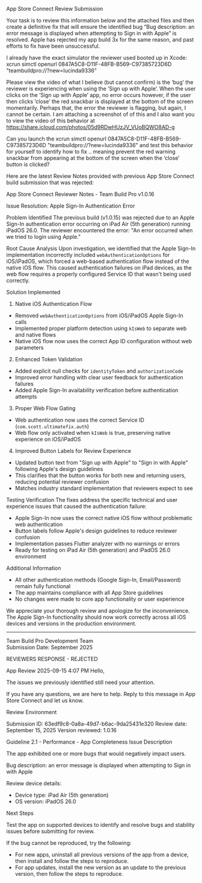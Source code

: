 App Store Connect Review Submission

Your task is to review this information below and the attached files and then create a definitive fix that will ensure the identified bug “Bug description: an error message is displayed when attempting to Sign in with Apple” is resolved. Apple has rejected my app build 3x for the same reason, and past efforts to fix have been unsuccessful.

I already have the exact simulator the reviewer used booted up in Xcode:
xcrun simctl openurl 0847A5C8-D11F-48FB-B569-C97385723D6D "teambuildpro://?new=lucinda9336"

Please view the video of what I believe (but cannot confirm) is the ‘bug’ the reviewer is experiencing when using the ’Sign up with Apple’. When the user clicks on the ‘Sign up with Apple’ app, no error occurs however, if the user then clicks ‘close’ the red snackbar is displayed at the bottom of the screen momentarily. Perhaps that, the error the reviewer is flagging, but again, I cannot be certain. I am attaching a screenshot of of this and I also want you to view the video of this behavior at https://share.icloud.com/photos/05d9RDwHUzJV_VUoBQWO8AD-g

Can you launch the xcrun simctl openurl 0847A5C8-D11F-48FB-B569-C97385723D6D "teambuildpro://?new=lucinda9336" and test this behavior for yourself to identify how to fix .. meaning prevent the red warning snackbar from appearing at the bottom of the screen when the ‘close’ button is clicked?

Here are the latest Review Notes provided with previous App Store Connect build submission that was rejected:

App Store Connect Reviewer Notes - Team Build Pro v1.0.16

Issue Resolution: Apple Sign-In Authentication Error

Problem Identified
The previous build (v1.0.15) was rejected due to an Apple Sign-In authentication error occurring on iPad Air (5th generation) running iPadOS 26.0. The reviewer encountered the error: "An error occurred when we tried to login using Apple."

Root Cause Analysis
Upon investigation, we identified that the Apple Sign-In implementation incorrectly included `webAuthenticationOptions` for iOS/iPadOS, which forced a web-based authentication flow instead of the native iOS flow. This caused authentication failures on iPad devices, as the web flow requires a properly configured Service ID that wasn't being used correctly.

Solution Implemented
1. Native iOS Authentication Flow
- Removed `webAuthenticationOptions` from iOS/iPadOS Apple Sign-In calls
- Implemented proper platform detection using `kIsWeb` to separate web and native flows
- Native iOS flow now uses the correct App ID configuration without web parameters

2. Enhanced Token Validation
- Added explicit null checks for `identityToken` and `authorizationCode`
- Improved error handling with clear user feedback for authentication failures
- Added Apple Sign-In availability verification before authentication attempts

3. Proper Web Flow Gating
- Web authentication now uses the correct Service ID (`com.scott.ultimatefix.auth`)
- Web flow only activated when `kIsWeb` is true, preserving native experience on iOS/iPadOS

4. Improved Button Labels for Review Experience
- Updated button text from "Sign up with Apple" to "Sign in with Apple" following Apple's design guidelines
- This clarifies that the button works for both new and returning users, reducing potential reviewer confusion
- Matches industry standard implementation that reviewers expect to see

Testing Verification
The fixes address the specific technical and user experience issues that caused the authentication failure:
- Apple Sign-In now uses the correct native iOS flow without problematic web authentication
- Button labels follow Apple's design guidelines to reduce reviewer confusion
- Implementation passes Flutter analyzer with no warnings or errors
- Ready for testing on iPad Air (5th generation) and iPadOS 26.0 environment

Additional Information
- All other authentication methods (Google Sign-In, Email/Password) remain fully functional
- The app maintains compliance with all App Store guidelines
- No changes were made to core app functionality or user experience

We appreciate your thorough review and apologize for the inconvenience. The Apple Sign-In functionality should now work correctly across all iOS devices and versions in the production environment.

---
Team Build Pro Development Team  
Submission Date: September 2025

REVIEWERS RESPONSE - REJECTED

App Review
2025-09-15 4:07 PM
Hello,

The issues we previously identified still need your attention.

If you have any questions, we are here to help. Reply to this message in App Store Connect and let us know.

Review Environment

Submission ID: 63edf9c8-0a8a-49d7-b6ac-9da25431e320
Review date: September 15, 2025
Version reviewed: 1.0.16

Guideline 2.1 - Performance - App Completeness
Issue Description

The app exhibited one or more bugs that would negatively impact users.

Bug description: an error message is displayed when attempting to Sign in with Apple

Review device details:

- Device type: iPad Air (5th generation) 
- OS version: iPadOS 26.0

Next Steps

Test the app on supported devices to identify and resolve bugs and stability issues before submitting for review.

If the bug cannot be reproduced, try the following:

- For new apps, uninstall all previous versions of the app from a device, then install and follow the steps to reproduce.
- For app updates, install the new version as an update to the previous version, then follow the steps to reproduce.